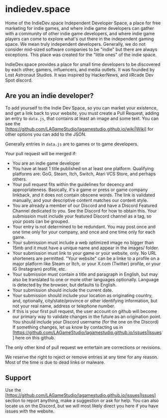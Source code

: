 # indiedev.space

Home of the IndieDev.space Independent Developer Space, a place for free marketing for indie games, and where indie game developers can gather with a community of other indie game developers, and where indie game players can come to explore what's out there in the independent gaming space.  We mean truly independent developers.  Generally, we do not consider mid-sized software companies to be "indie" but there are always exceptions.  This place was created for the "little ones" of the indie space.

IndieDev.space provides a place for small time developers to be discovered by each other, gamers, influencers, and media outlets.  It was founded by Lost Astronaut Studios.  It was inspired by HackerNews, and iiRcade Dev Spot discord.

## Are you an indie developer?

To add yourself to the Indie Dev Space, so you can market your existence, and get a link back to your website, you must create a Pull Request, adding an entry to ``data.js``, that contains at least an image and some text.  You can see the [https://github.com/LAGameStudio/lagamestudio.github.io/wiki|Wiki] for other options you can add to the JSON.

Generally entries in ``data.js`` are to games or to game developers.

Your pull request will be merged if:
* You are an indie game developer
* You have at least 1 title published on at least one platform.  Qualifying platforms are:  GoG, Steam, Itch, Switch, Atari VCS Store, and perhaps others.
* Your pull request fits within the guidelines for decency and appropriateness.  Basically, it's a game or press or game company linkback, and it does not contain obscene words.  The link is validated manually, and your descriptive content matches our content style.
* You are already a member of our Discord and have a Discord Featured Channel dedicated to you.  See the Discord for how to obtain this. Your submission must  include your featured Discord channel as a tag, so your posts can be grouped.
* Your entry is not determined to be redundant.  You may post once and one time only for your company, and once and one time only for each game.
* Your submission must include a web optimized image no bigger than 15mb and it must have a unique name and appear in the images/ folder.
* Your submission must link to your game or your website, only.  No URL shorteners are permitted.  "Your website" can be a linke to a profile on a major platform like Steam or Itch, or your X.com (Twitter) profile, or your IG (Instagram) profile, etc.
* Your submission must contain a title and paragraph in English, but may also be translated to one or more other languages optionally.  Language is detected by the browser, but defaults to English.
* Your submission should include the current date.
* Your submission should include your location as originating country, and, optionally, city/state/province or other identifying information, but not your real name, address or telephone number.
* If this is your first pull request, the user account on github will become our primary way to validate changes in the future as an origination point.  You should include your Discord username (for the one on the Discord) If something changes, let us know by contacting us in [https://github.com/LAGameStudio/lagamestudio.github.io/issues|Issues] here on this github.

The only other kind of pull request we entertain are corrections or revisions.

We reserve the right to reject or remove entries at any time for any reason.  Most of the time is due to dead links or malware.

## Support

Use the [https://github.com/LAGameStudio/lagamestudio.github.io/issues|Issues] section to report anything, make a suggestion or ask for help.  You can also locate us on the Discord, but we will most likely direct you here if you have issues with the website.

